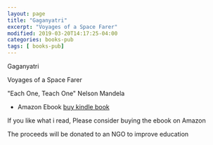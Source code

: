 ```yaml
---
layout: page
title: "Gaganyatri"
excerpt: "Voyages of a Space Farer"
modified: 2019-03-20T14:17:25-04:00
categories: books-pub
tags: [ books-pub]
---
```


Gaganyatri

Voyages of a Space Farer

"Each One, Teach One"
Nelson Mandela


* Amazon Ebook [buy kindle book](https://amzn.to/2CuFTEh)

If you like what i read, Please consider buying the ebook on Amazon

The proceeds will be donated to an NGO to improve education
